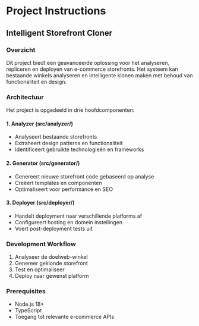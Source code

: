 ﻿# Project Instructions

## Intelligent Storefront Cloner

### Overzicht
Dit project biedt een geavanceerde oplossing voor het analyseren, repliceren en deployen van e-commerce storefronts. Het systeem kan bestaande winkels analyseren en intelligente klonen maken met behoud van functionaliteit en design.

### Architectuur
Het project is opgedeeld in drie hoofdcomponenten:

#### 1. Analyzer (src/analyzer/)
- Analyseert bestaande storefronts
- Extraheert design patterns en functionaliteit
- Identificeert gebruikte technologieën en frameworks

#### 2. Generator (src/generator/)
- Genereert nieuwe storefront code gebaseerd op analyse
- Creëert templates en componenten
- Optimaliseert voor performance en SEO

#### 3. Deployer (src/deployer/)
- Handelt deployment naar verschillende platforms af
- Configureert hosting en domein instellingen
- Voert post-deployment tests uit

### Development Workflow
1. Analyseer de doelweb-winkel
2. Genereer geklonde storefront
3. Test en optimaliseer
4. Deploy naar gewenst platform

### Prerequisites
- Node.js 18+
- TypeScript
- Toegang tot relevante e-commerce APIs
